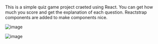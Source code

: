 This is a simple quiz game project craeted using React.
You can get how much you score and get the explanation of each question.
Reactstrap components are added to make components nice.


![image](https://user-images.githubusercontent.com/66379767/94282049-021a0800-ff6d-11ea-952b-1e72c8833b9a.png)

![image](https://user-images.githubusercontent.com/66379767/94282675-b87ded00-ff6d-11ea-92d3-0b277671a56e.png)
